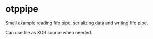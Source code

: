 # otppipe

Small example reading fifo pipe, serializing data and writing fifo pipe.

Can use file as XOR source when needed.
